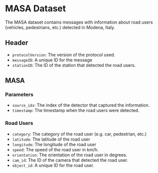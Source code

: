 # MASA Dataset

The MASA dataset contains messages with information about road users (vehicles, pedestrians, etc.) detected in Modena, Italy.  

## Header

- `protocolVersion`: The version of the protocol used.        
- `messageID`: A unique ID for the message
- `stationID`: The ID of the station that detected the road users.

## MASA   

### Parameters

- `source_idx`: The index of the detector that captured the information.         
- `timestamp`: The timestamp when the road users were detected.

### Road Users                     

- `category`: The category of the road user (e.g. car, pedestrian, etc.)
- `latitude`: The latitude of the road user                   
- `longitude`: The longitude of the road user       
- `speed`: The speed of the road user in km/h.       
- `orientation`: The orientation of the road user in degrees.
- `cam_id`: The ID of the camera that detected the road user.
- `object_id`: A unique ID for the road user.